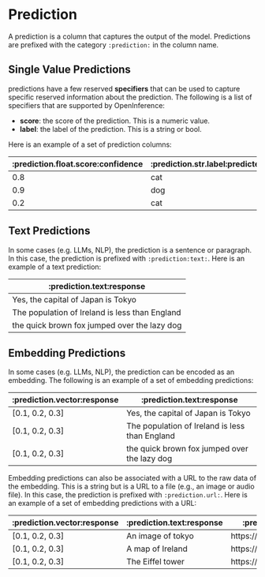 # Prediction

A prediction is a column that captures the output of the model. Predictions are prefixed with the category `:prediction:` in the column name.

## Single Value Predictions

predictions have a few reserved **specifiers** that can be used to capture specific reserved information about the prediction. The following is a list of specifiers that are supported by OpenInference:

- **score**: the score of the prediction. This is a numeric value.
- **label**: the label of the prediction. This is a string or bool.

Here is an example of a set of prediction columns:

<table>
 <thead>
    <tr>
     <th>:prediction.float.score:confidence</th>
     <th>:prediction.str.label:predicted_animal</th>
    </tr>
 </thead>
 <tbody>
 <tr>
    <td>0.8</td>
    <td>cat</td>
    </tr>
    <tr>
    <td>0.9</td>
    <td>dog</td>
    </tr>
    <tr>
    <td>0.2</td>
    <td>cat</td>
 </tbody>
</table>

## Text Predictions

In some cases (e.g. LLMs, NLP), the prediction is a sentence or paragraph. In this case, the prediction is prefixed with `:prediction:text:`. Here is an example of a text prediction:

<table>
 <thead>
    <tr>
     <th>:prediction.text:response</th>
    </tr>
 </thead>
 <tbody>
 <tr>
    <td>Yes, the capital of Japan is Tokyo</td>
    </tr>
    <tr>
    <td>The population of Ireland is less than England</td>
    </tr>
    <tr>
    <td>the quick brown fox jumped over the lazy dog</td>
 </tbody>
</table>

## Embedding Predictions

In some cases (e.g. LLMs, NLP), the prediction can be encoded as an embedding. The following is an example of a set of embedding predictions:

<table>
    <thead>
        <tr>
        <th>:prediction.vector:response</th>
        <th>:prediction.text:response</th>
        </tr>
    </thead>
    <tbody>
    <tr>
        <td>[0.1, 0.2, 0.3]</td>
        <td>Yes, the capital of Japan is Tokyo</td>
        </tr>
        <tr>
        <td>[0.1, 0.2, 0.3]</td>
        <td>The population of Ireland is less than England</td>
        </tr>
        <tr>
        <td>[0.1, 0.2, 0.3]</td>
        <td>the quick brown fox jumped over the lazy dog</td>
    </tbody>
</table>

Embedding predictions can also be associated with a URL to the raw data of the embedding. This is a string but is a URL to a file (e.g., an image or audio file). In this case, the prediction is prefixed with `:prediction.url:`. Here is an example of a set of embedding predictions with a URL:

<table>
    <thead>
        <tr>
        <th>:prediction.vector:response</th>
        <th>:prediction.text:response</th>
        <th>:prediction.url:response</th>
        </tr>
    </thead>
    <tbody>
    <tr>
        <td>[0.1, 0.2, 0.3]</td>
        <td>An image of tokyo</td>
        <td>https://example.com/image.jpg</td>
        </tr>
        <tr>
        <td>[0.1, 0.2, 0.3]</td>
        <td>A map of Ireland</td>
        <td>https://example.com/image.jpg</td>
        </tr>
        <tr>
        <td>[0.1, 0.2, 0.3]</td>
        <td>The Eiffel tower</td>
        <td>https://example.com/image.jpg</td>
    </tbody>
</table>
